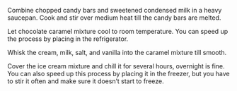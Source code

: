 Combine chopped candy bars and sweetened condensed milk in a heavy saucepan. Cook and stir over medium heat till the candy bars are melted.

 Let chocolate caramel mixture cool to room temperature. You can speed up the process by placing in the refrigerator.

 Whisk the cream, milk, salt, and vanilla into the caramel mixture till smooth.

 Cover the ice cream mixture and chill it for several hours, overnight is fine. You can also speed up this process by placing it in the freezer, but you have to stir it often and make sure it doesn’t start to freeze.